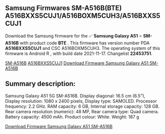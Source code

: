 <h2>Samsung Firmwares SM-A516B(BTE) A516BXXS5CUJ1/A516BOXM5CUH3/A516BXXS5CUJ1</h2>
Download the Samsung firmware for the ✅ <strong>Samsung Galaxy A51 </strong> ⭐ <strong>SM-A516B</strong> with product code <strong>BTE</strong> . This firmware has version number PDA <strong>A516BXXS5CUJ1</strong> and CSC A516BOXM5CUH3. The operating system of this firmware is Android R , with build date 2021-11-17. Changelist <strong>22453751</strong>.


[SM-A516B](https://samfirm.shop/samsung/model/SM-A516B)
[A516BXXS5CUJ1](https://samfirm.shop/samsung/pda/A516BXXS5CUJ1)
[Download Firmware Samsung Galaxy A51 SM-A516B](https://samfirm.shop/samsung/firmware/479043)
<h2>Summary description:</h2>
<p>Samsung Galaxy A51 5G SM-A516B. Display diagonal: 16.5 cm (6.5"), Display resolution: 1080 x 2400 pixels, Display type: SAMOLED. Processor frequency: 2.2 GHz. RAM capacity: 6 GB, Internal storage capacity: 128 GB. Rear camera resolution (numeric): 48 MP, Rear camera type: Quad camera. Battery capacity: 4500 mAh. Product colour: White. Weight: 187 g</p>


[Download Firmware Samsung Galaxy A51 SM-A516B](https://samfirm.shop/samsung/firmware/479043)
